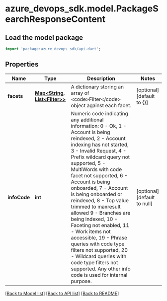 # azure_devops_sdk.model.PackageSearchResponseContent

## Load the model package
```dart
import 'package:azure_devops_sdk/api.dart';
```

## Properties
Name | Type | Description | Notes
------------ | ------------- | ------------- | -------------
**facets** | [**Map&lt;String, List&lt;Filter&gt;&gt;**](List.md) | A dictionary storing an array of &lt;code&gt;Filter&lt;/code&gt; object against each facet. | [optional] [default to {}]
**infoCode** | **int** | Numeric code indicating any additional information: 0 - Ok, 1 - Account is being reindexed, 2 - Account indexing has not started, 3 - Invalid Request, 4 - Prefix wildcard query not supported, 5 - MultiWords with code facet not supported, 6 - Account is being onboarded, 7 - Account is being onboarded or reindexed, 8 - Top value trimmed to maxresult allowed 9 - Branches are being indexed, 10 - Faceting not enabled, 11 - Work items not accessible, 19 - Phrase queries with code type filters not supported, 20 - Wildcard queries with code type filters not supported. Any other info code is used for internal purpose. | [optional] [default to null]

[[Back to Model list]](../README.md#documentation-for-models) [[Back to API list]](../README.md#documentation-for-api-endpoints) [[Back to README]](../README.md)


